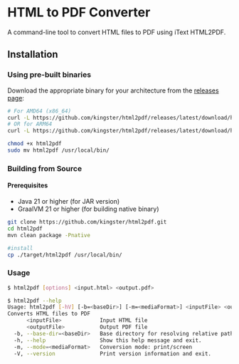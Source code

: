 # HTML to PDF Converter

A command-line tool to convert HTML files to PDF using iText HTML2PDF.


## Installation

### Using pre-built binaries

Download the appropriate binary for your architecture from the [releases page](https://github.com/kingster/html2pdf/releases/latest):

```bash
# For AMD64 (x86_64)
curl -L https://github.com/kingster/html2pdf/releases/latest/download/html2pdf-amd64 -o html2pdf
# OR for ARM64
curl -L https://github.com/kingster/html2pdf/releases/latest/download/html2pdf-arm64 -o html2pdf

chmod +x html2pdf
sudo mv html2pdf /usr/local/bin/
```

### Building from Source

#### Prerequisites

- Java 21 or higher (for JAR version)
- GraalVM 21 or higher (for building native binary)

```bash
git clone https://github.com/kingster/html2pdf.git
cd html2pdf
mvn clean package -Pnative

#install
cp ./target/html2pdf /usr/local/bin/
```

### Usage

```bash
$ html2pdf [options] <input.html> <output.pdf>

$ html2pdf --help
Usage: html2pdf [-hV] [-b=<baseDir>] [-m=<mediaFormat>] <inputFile> <outputFile>
Converts HTML files to PDF
      <inputFile>            Input HTML file
      <outputFile>           Output PDF file
  -b, --base-dir=<baseDir>   Base directory for resolving relative paths
  -h, --help                 Show this help message and exit.
  -m, --mode=<mediaFormat>   Conversion mode: print/screen
  -V, --version              Print version information and exit.
```
